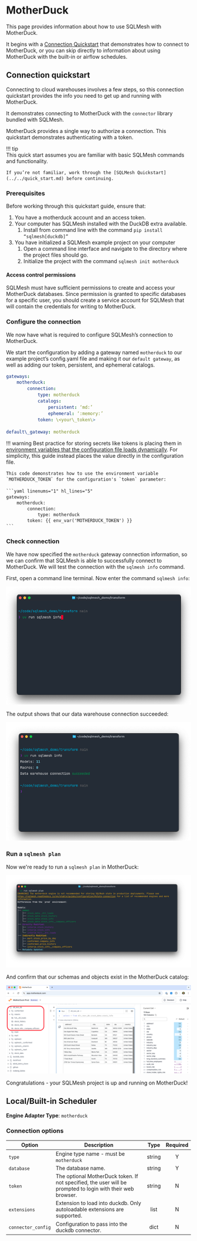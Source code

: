 # MotherDuck

This page provides information about how to use SQLMesh with MotherDuck. 

It begins with a [Connection Quickstart](#connection-quickstart) that demonstrates how to connect to MotherDuck, or you can skip directly to information about using MotherDuck with the built-in or airflow schedules.

## Connection quickstart

Connecting to cloud warehouses involves a few steps, so this connection quickstart provides the info you need to get up and running with MotherDuck.

It demonstrates connecting to MotherDuck with the `connector` library bundled with SQLMesh. 

MotherDuck provides a single way to authorize a connection. This quickstart demonstrates authenticating with a token.

!!! tip  
    This quick start assumes you are familiar with basic SQLMesh commands and functionality.

    If you’re not familiar, work through the [SQLMesh Quickstart](../../quick_start.md) before continuing.  

### Prerequisites

Before working through this quickstart guide, ensure that:

1. You have a motherduck account and an access token.  
2. Your computer has SQLMesh installed with the DuckDB extra available.  
   1. Install from command line with the command `pip install “sqlmesh[duckdb]”`  
3. You have initialized a SQLMesh example project on your computer  
   1. Open a command line interface and navigate to the directory where the project files should go.  
   2. Initialize the project with the command `sqlmesh init motherduck`

#### Access control permissions

SQLMesh must have sufficient permissions to create and access your MotherDuck databases. Since permission is granted to specific databases for a specific user, you should create a service account for SQLMesh that will contain the credentials for writing to MotherDuck.

### Configure the connection

We now have what is required to configure SQLMesh’s connection to MotherDuck.

We start the configuration by adding a gateway named `motherduck` to our example project’s config.yaml file and making it our `default gateway`, as well as adding our token, persistent, and ephemeral catalogs.

```yaml  
gateways:  
    motherduck:  
        connection:   
            type: motherduck  
            catalogs:  
                persistent: ‘md:’  
                ephemeral: ‘:memory:’  
            token: \<your\_token\>

default\_gateway: motherduck  
```

!!! warning
    Best practice for storing secrets like tokens is placing them in [environment variables that the configuration file loads dynamically](../../guides/configuration.md#environment-variables). For simplicity, this guide instead places the value directly in the configuration file.

    This code demonstrates how to use the environment variable `MOTHERDUCK_TOKEN` for the configuration's `token` parameter:

    ```yaml linenums="1" hl_lines="5"
    gateways:  
        motherduck:  
            connection:   
                type: motherduck  
            token: {{ env_var('MOTHERDUCK_TOKEN') }}
    ```

### Check connection

We have now specified the `motherduck` gateway connection information, so we can confirm that SQLMesh is able to successfully connect to MotherDuck. We will test the connection with the `sqlmesh info` command.

First, open a command line terminal. Now enter the command `sqlmesh info`:

![](./motherduck/sqlmesh_info.png)

The output shows that our data warehouse connection succeeded:

![](./motherduck/info_output.png)

### Run a `sqlmesh plan`

Now we're ready to run a `sqlmesh plan` in MotherDuck:

![](./motherduck/sqlmesh_plan.png)

And confirm that our schemas and objects exist in the MotherDuck catalog:

![](./motherduck/motherduck_ui.png)

Congratulations \- your SQLMesh project is up and running on MotherDuck\!


## Local/Built-in Scheduler

**Engine Adapter Type**: `motherduck`

### Connection options

| Option             | Description                                                                                                 | Type   | Required |
|--------------------|-------------------------------------------------------------------------------------------------------------|:------:|:--------:|
| `type`             | Engine type name - must be `motherduck`                                                                     | string | Y        |
| `database`         | The database name.                                                                                          | string | Y        |
| `token`            | The optional MotherDuck token. If not specified, the user will be prompted to login with their web browser. | string | N        |
| `extensions`       | Extension to load into duckdb. Only autoloadable extensions are supported.                                  | list   | N        |
| `connector_config` | Configuration to pass into the duckdb connector.                                                            | dict   | N        |
